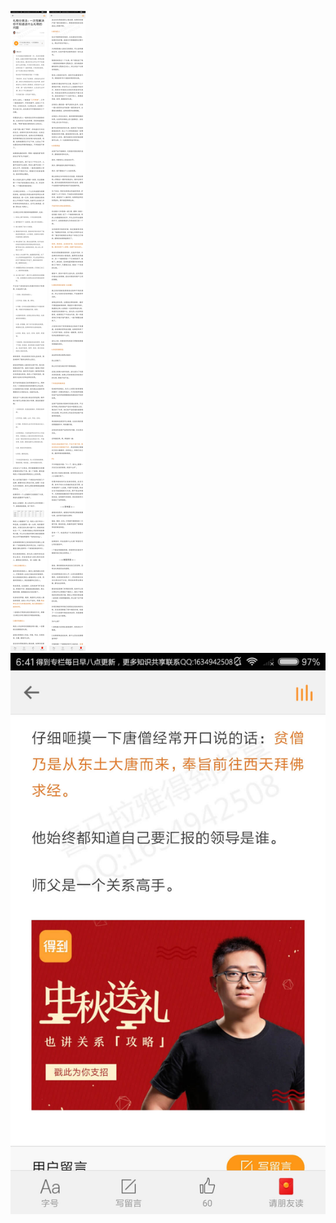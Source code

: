 ![](../../images/2017年10月/GX1002礼物分类法：一次性解决你不知道送什么礼物的问题.jpg)
![](../../images/2017年10月/GX1002礼物分类法：一次性解决你不知道送什么礼物的问题2.jpg)
![](../../images/2017年10月/GX1002礼物分类法：一次性解决你不知道送什么礼物的问题3.jpg)
